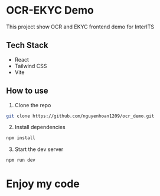 
# OCR-EKYC Demo
This project show OCR and EKYC frontend demo for InterITS


## Tech Stack
- React
- Tailwind CSS
- Vite

## How to use
1. Clone the repo
``` bash
git clone https://github.com/nguyenhoan1209/ocr_demo.git
```

2. Install dependencies
``` bash
npm install
```

3. Start the dev server
``` bash
npm run dev
```
# Enjoy my code
  